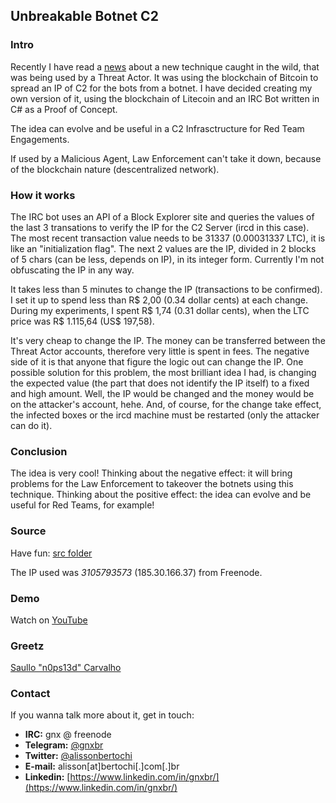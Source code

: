 
## Unbreakable Botnet C2

### Intro

Recently I have read a [news](https://arstechnica.com/information-technology/2021/02/crooks-use-the-bitcoin-blockchain-to-protect-their-botnets-from-takedown/) about a new technique caught in the wild, that was being used by a Threat Actor.
It was using the blockchain of Bitcoin to spread an IP of C2 for the bots from a botnet.
I have decided creating my own version of it, using the blockchain of Litecoin and an IRC Bot written in C# as a Proof of Concept.

The idea can evolve and be useful in a C2 Infrasctructure for Red Team Engagements.

If used by a Malicious Agent, Law Enforcement can't take it down, because of the blockchain nature (descentralized network).

### How it works

The IRC bot uses an API of a Block Explorer site and queries the values of the last 3 transations to verify the IP for the C2 Server (ircd in this case).
The most recent transaction value needs to be 31337 (0.00031337 LTC), it is like an "initialization flag". 
The next 2 values are the IP, divided in 2 blocks of 5 chars (can be less, depends on IP), in its integer form.
Currently I'm not obfuscating the IP in any way.

It takes less than 5 minutes to change the IP (transactions to be confirmed).
I set it up to spend less than R$ 2,00 (0.34 dollar cents) at each change.
During my experiments, I spent R$ 1,74 (0.31 dollar cents), when the LTC price was R$ 1.115,64 (US$ 197,58).

It's very cheap to change the IP. The money can be transferred between the Threat Actor accounts, therefore very little is spent in fees. 
The negative side of it is that anyone that figure the logic out can change the IP.
One possible solution for this problem, the most brilliant idea I had, is changing the expected value (the part that does not identify the IP itself) to a fixed and high amount.
Well, the IP would be changed and the money would be on the attacker's account, hehe. 
And, of course, for the change take effect, the infected boxes or the ircd machine must be restarted (only the attacker can do it).

### Conclusion

The idea is very cool!
Thinking about the negative effect: it will bring problems for the Law Enforcement to takeover the botnets using this technique.
Thinking about the positive effect: the idea can evolve and be useful for Red Teams, for example!

### Source

Have fun: [src folder](src/)

The IP used was *3105793573* (185.30.166.37) from Freenode.

### Demo

Watch on [YouTube](https://www.youtube.com/watch?v=L-tx1Act7ao)

### Greetz

[Saullo "n0ps13d" Carvalho](https://twitter.com/n0ps13d)

### Contact

If you wanna talk more about it, get in touch:

* **IRC:** gnx @ freenode
* **Telegram:** [@gnxbr](https://t.me/gnxbr)
* **Twitter:** [@alissonbertochi](https://twitter.com/alissonbertochi)
* **E-mail:** alisson[at]bertochi[.]com[.]br
* **Linkedin:** [https://www.linkedin.com/in/gnxbr/](https://www.linkedin.com/in/gnxbr/)
